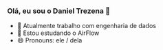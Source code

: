 ### Olá, eu sou o Daniel Trezena 👋


- 🔭 Atualmente trabalho com engenharia de dados
- 🌱 Estou estudando o AirFlow
- 😄 Pronouns: ele / dela


